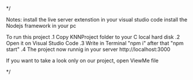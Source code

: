 */

Notes:
install the live server extenstion in your visual studio code 
install the Nodejs framework in your pc


To run this project
.1 Copy KNNProject folder to your C local hard disk
.2 Open it on Visual Studio Code
.3 Write in Terminal "npm i" after that "npm start" 
.4 The project now runnig in your server http://localhost:3000


If you want to take a look only on our project, open ViewMe file

*/
